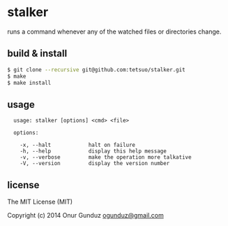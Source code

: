 # stalker

runs a command whenever any of the watched files or directories change.

## build & install

```sh
$ git clone --recursive git@github.com:tetsuo/stalker.git
$ make
$ make install
```

## usage

```
  usage: stalker [options] <cmd> <file>

  options:

    -x, --halt            halt on failure
    -h, --help            display this help message
    -v, --verbose         make the operation more talkative
    -V, --version         display the version number
```

## license

The MIT License (MIT)

Copyright (c) 2014 Onur Gunduz <ogunduz@gmail.com>
